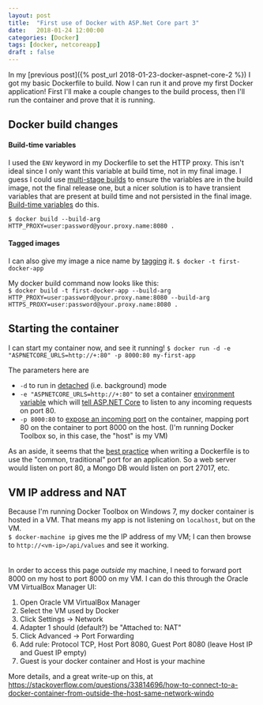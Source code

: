 ```yaml
---
layout: post
title:  "First use of Docker with ASP.Net Core part 3"
date:   2018-01-24 12:00:00
categories: [Docker]
tags: [docker, netcoreapp]
draft : false
---
```

In my [previous post]({% post_url 2018-01-23-docker-aspnet-core-2 %}) I got my basic Dockerfile to build. Now I can run it and prove my first Docker application! First I'll make a couple changes to the build process, then I'll run the container and prove that it is running.

## Docker build changes

#### Build-time variables
I used the `ENV` keyword in my Dockerfile to set the HTTP proxy. This isn't ideal since I only want this variable at build time, not in my final image. I guess I could use [multi-stage builds](https://docs.docker.com/engine/userguide/eng-image/multistage-build/) to ensure the variables are in the build image, not the final release one, but a nicer solution is to have transient variables that are present at build time and not persisted in the final image. [Build-time variables](https://docs.docker.com/engine/reference/commandline/build/#set-build-time-variables-build-arg) do this.  

`$ docker build --build-arg HTTP_PROXY=user:password@your.proxy.name:8080 .`
<br/>

#### Tagged images
I can also give my image a nice name by [tagging](https://docs.docker.com/engine/reference/commandline/build/#tag-an-image--t) it.
`$ docker -t first-docker-app`
<br/>

My docker build command now looks like this:  
`$ docker build -t first-docker-app --build-arg HTTP_PROXY=user:password@your.proxy.name:8080 --build-arg HTTPS_PROXY=user:password@your.proxy.name:8080 .`
<br/>

## Starting the container
I can start my container now, and see it running!
`$ docker run -d -e "ASPNETCORE_URLS=http://+:80" -p 8000:80 my-first-app`  

The parameters here are
* `-d` to run in [detached](https://docs.docker.com/engine/reference/run/#detached-vs-foreground) (i.e. background) mode
* `-e "ASPNETCORE_URLS=http://+:80"` to set a container [environment variable](https://docs.docker.com/engine/reference/run/#env-environment-variables) which will [tell ASP.NET Core](https://docs.microsoft.com/en-us/aspnet/core/fundamentals/hosting?tabs=aspnetcore2x) to listen to any incoming requests on port 80.
* `-p 8000:80` to [expose an incoming port](https://docs.docker.com/engine/reference/run/#expose-incoming-ports) on the container, mapping port 80 on the container to port 8000 on the host. (I'm running Docker Toolbox so, in this case, the "host" is my VM)

As an aside, it seems that the [best practice](https://docs.docker.com/engine/userguide/eng-image/dockerfile_best-practices/#expose) when writing a Dockerfile is to use the "common, traditional" port for an application. So a web server would listen on port 80, a Mongo DB would listen on port 27017, etc.

## VM IP address and NAT
Because I'm running Docker Toolbox on Windows 7, my docker container is hosted in a VM. That means my app is not listening on `localhost`, but on the VM.  
`$ docker-machine ip` gives me the IP address of my VM; I can then browse to `http://<vm-ip>/api/values` and see it working.  
<br/>  
In order to access this page _outside_ my machine, I need to forward port 8000 on my host to port 8000 on my VM. I can do this through the Oracle VM VirtualBox Manager UI:
1. Open Oracle VM VirtualBox Manager
2. Select the VM used by Docker
3. Click Settings -> Network
4. Adapter 1 should (default?) be "Attached to: NAT"
5. Click Advanced -> Port Forwarding
6. Add rule: Protocol TCP, Host Port 8080, Guest Port 8080 (leave Host IP and Guest IP empty)
7. Guest is your docker container and Host is your machine

More details, and a great write-up on this, at https://stackoverflow.com/questions/33814696/how-to-connect-to-a-docker-container-from-outside-the-host-same-network-windo
